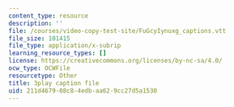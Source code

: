 ```yaml
---
content_type: resource
description: ''
file: /courses/video-copy-test-site/FuGcyIynuxg_captions.vtt
file_size: 101415
file_type: application/x-subrip
learning_resource_types: []
license: https://creativecommons.org/licenses/by-nc-sa/4.0/
ocw_type: OCWFile
resourcetype: Other
title: 3play caption file
uid: 211d4679-08c8-4edb-aa62-9cc27d5a1530
---
```

